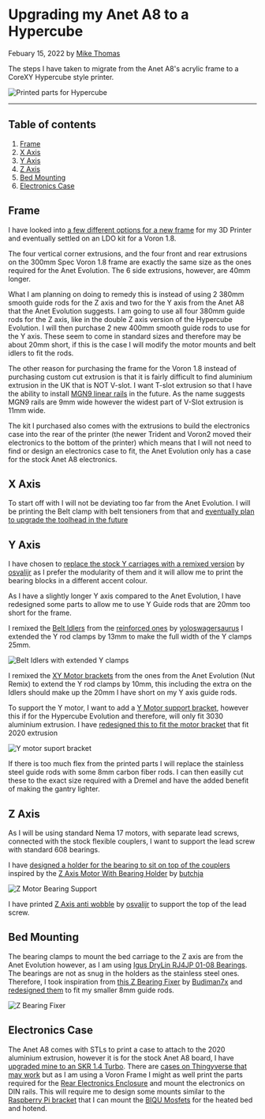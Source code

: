 # Upgrading my Anet A8 to a Hypercube

Febuary 15, 2022 by [Mike Thomas](https://github.com/mikepthomas)

The steps I have taken to migrate from the Anet A8's acrylic frame to a CoreXY Hypercube style printer.

![Printed parts for Hypercube](https://github.com/mikepthomas/mikepthomas.github.io/raw/develop/src/img/printer-hypercube/hypercube-hero.jpg)

---

## Table of contents

1. [Frame](#frame)
2. [X Axis](#x-axis)
3. [Y Axis](#y-axis)
4. [Z Axis](#z-axis)
5. [Bed Mounting](#bed-mounting)
6. [Electronics Case](#electronics-case)

## Frame

I have looked into [a few different options for a new frame](printer-future-upgrades.md#frame) for my 3D Printer and eventually settled on an LDO kit for a Voron 1.8.

The four vertical corner extrusions, and the four front and rear extrusions on the 300mm Spec Voron 1.8 frame are exactly the same size as the ones required for the Anet Evolution. The 6 side extrusions, however, are 40mm longer.

What I am planning on doing to remedy this is instead of using 2 380mm smooth guide rods for the Z axis and two for the Y axis from the Anet A8 that the Anet Evolution suggests. I am going to use all four 380mm guide rods for the Z axis, like in the double Z axis version of the Hypercube Evolution. I will then purchase 2 new 400mm smooth guide rods to use for the Y axis. These seem to come in standard sizes and therefore may be about 20mm short, if this is the case I will modify the motor mounts and belt idlers to fit the rods.

The other reason for purchasing the frame for the Voron 1.8 instead of purchasing custom cut extrusion is that it is fairly difficult to find aluminium extrusion in the UK that is NOT V-slot. I want T-slot extrusion so that I have the ability to install [MGN9 linear rails](printer-future-upgrades.md#linear-rails) in the future. As the name suggests MGN9 rails are 9mm wide however the widest part of V-Slot extrusion is 11mm wide.

The kit I purchased also comes with the extrusions to build the electronics case into the rear of the printer (the newer Trident and Voron2 moved their electronics to the bottom of the printer) which means that I will not need to find or design an electronics case to fit, the Anet Evolution only has a case for the stock Anet A8 electronics.

## X Axis

To start off with I will not be deviating too far from the Anet Evolution. I will be printing the Belt clamp with belt tensioners from that and [eventually plan to upgrade the toolhead in the future](printer-future-upgrades.md#hotend-upgrade)

## Y Axis

I have chosen to [replace the stock Y carriages with a remixed version](https://www.thingiverse.com/thing:2907433) by [osvalijr](https://www.thingiverse.com/osvalijr) as I prefer the modularity of them and it will allow me to print the bearing blocks in a different accent colour.

As I have a slightly longer Y axis compared to the Anet Evolution, I have redesigned some parts to allow me to use Y Guide rods that are 20mm too short for the frame.

I remixed the [Belt Idlers](https://github.com/mikepthomas/3dprinting/blob/main/Designs/Hypercube%20Idlers/XY%20Idler%20Left.stl) from the [reinforced ones](https://www.thingiverse.com/thing:3853322) by [yoloswagersaurus](https://www.thingiverse.com/yoloswagersaurus) I extended the Y rod clamps by 13mm to make the full width of the Y clamps 25mm.

![Belt Idlers with extended Y clamps](https://github.com/mikepthomas/mikepthomas.github.io/raw/develop/src/img/printer-hypercube/belt-idlers.png)

I remixed the [XY Motor brackets](https://github.com/mikepthomas/3dprinting/blob/main/Designs/Hypercube%20XY%20Motor%20Mounts/XY%20Stepper%20Mount%20-%20Left.stl) from the ones from the Anet Evolution (Nut Remix) to extend the Y rod clamps by 10mm, this including the extra on the Idlers should make up the 20mm I have short on my Y axis guide rods.

To support the Y motor, I want to add a [Y Motor support bracket](https://www.thingiverse.com/thing:3015584), however this if for the Hypercube Evolution and therefore, will only fit 3030 aluminium extrusion. I have [redesigned this to fit the motor bracket](https://github.com/mikepthomas/3dprinting/blob/main/Designs/Hypercube%20Motor%20Brace/Motor%20Brace%20Left.stl) that fit 2020 extrusion

![Y motor suport bracket](https://github.com/mikepthomas/mikepthomas.github.io/raw/develop/src/img/printer-hypercube/y-motor-support-bracket.png)

If there is too much flex from the printed parts I will replace the stainless steel guide rods with some 8mm carbon fiber rods. I can then easilly cut these to the exact size required with a Dremel and have the added benefit of making the gantry lighter.

## Z Axis

As I will be using standard Nema 17 motors, with separate lead screws, connected with the stock flexible couplers, I want to support the lead screw with standard 608 bearings.

I have [designed a holder for the bearing to sit on top of the couplers](https://github.com/mikepthomas/3dprinting/blob/main/Designs/Hypercube%20Z%20Motor%20Bearing/Z%20Motor%20Bearing.stl) inspired by the [Z Axis Motor With Bearing Holder](https://www.thingiverse.com/thing:2780754) by [butchja](https://www.thingiverse.com/butchja)

![Z Motor Bearing Support](https://github.com/mikepthomas/mikepthomas.github.io/raw/develop/src/img/printer-hypercube/z-motor-bearing-support.png)

I have printed [Z Axis anti wobble](https://www.thingiverse.com/thing:2907460) by [osvalijr](https://www.thingiverse.com/osvalijr) to support the top of the lead screw.

## Bed Mounting

The bearing clamps to mount the bed carriage to the Z axis are from the Anet Evolution however, as I am using [Igus DryLin RJ4JP 01-08 Bearings](https://www.igus.com/product/990). The bearings are not as snug in the holders as the stainless steel ones. Therefore, I took inspiration from [this Z Bearing Fixer](https://www.thingiverse.com/thing:3095514) by [Budiman7x](https://www.thingiverse.com/Budiman7x) and [redesigned them](https://github.com/mikepthomas/3dprinting/blob/main/Designs/Hypercube%20Z%20Bearing%20Fixer/Hypercube%20Z%20Bearing%20Fixer.stl) to fit my smaller 8mm guide rods.

![Z Bearing Fixer](https://github.com/mikepthomas/mikepthomas.github.io/raw/develop/src/img/printer-hypercube/z-bearing-fixer.png)

## Electronics Case

The Anet A8 comes with STLs to print a case to attach to the 2020 aluminium extrusion, however it is for the stock Anet A8 board, I have [upgraded mine to an SKR 1.4 Turbo](printer-skr-upgrade.md). There are [cases on Thingyverse that may work](https://www.thingiverse.com/search?q=SKR+1.4+case+for+2020) but as I am using a Voron Frame I might as well print the parts required for the [Rear Electronics Enclosure](https://github.com/VoronDesign/Voron-1/tree/Voron1.8/STLs/Electronics_Brackets/Rear_Electronics_Enclosure) and mount the electronics on DIN rails. This will require me to design some mounts similar to the [Raspberry Pi bracket](https://github.com/VoronDesign/Voron-1/blob/Voron1.8/STLs/Electronics_Brackets/Rear_Electronics_Enclosure/raspberrypi_bracket.stl) that I can mount the [BIQU Mosfets](https://www.biqu.equipment/products/3d-printer-parts-heating-controller-mks-mosfet-for-heat-bed-extruder-mos-module-exceed-30a-support-big-current) for the heated bed and hotend.
